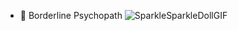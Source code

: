       
- 👀 Borderline Psychopath
![SparkleSparkleDollGIF](https://github.com/user-attachments/assets/1c5770aa-9869-408e-89c2-7a7d96db8329)



<!---
Cleshz/Cleshz is a ✨ special ✨ repository because its `README.md` (this file) appears on your GitHub profile.
You can click the Preview link to take a look at your changes.
--->
